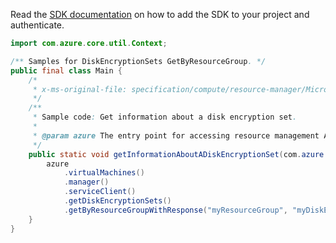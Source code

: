Read the [SDK documentation](https://github.com/Azure/azure-sdk-for-java/blob/azure-resourcemanager_2.14.0/sdk/resourcemanager/azure-resourcemanager/README.md) on how to add the SDK to your project and authenticate.

```java
import com.azure.core.util.Context;

/** Samples for DiskEncryptionSets GetByResourceGroup. */
public final class Main {
    /*
     * x-ms-original-file: specification/compute/resource-manager/Microsoft.Compute/stable/2021-12-01/examples/GetInformationAboutADiskEncryptionSet.json
     */
    /**
     * Sample code: Get information about a disk encryption set.
     *
     * @param azure The entry point for accessing resource management APIs in Azure.
     */
    public static void getInformationAboutADiskEncryptionSet(com.azure.resourcemanager.AzureResourceManager azure) {
        azure
            .virtualMachines()
            .manager()
            .serviceClient()
            .getDiskEncryptionSets()
            .getByResourceGroupWithResponse("myResourceGroup", "myDiskEncryptionSet", Context.NONE);
    }
}
```
